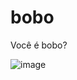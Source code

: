 # bobo

Você é bobo?

![image](https://user-images.githubusercontent.com/37222917/205467381-df231bcf-ad53-462a-b1ec-d5d74eea6e10.png)

